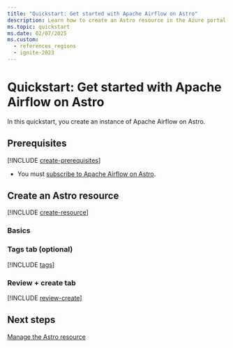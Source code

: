 ```yaml
---
title: "Quickstart: Get started with Apache Airflow on Astro"
description: Learn how to create an Astro resource in the Azure portal.
ms.topic: quickstart
ms.date: 02/07/2025
ms.custom:
  - references_regions
  - ignite-2023
---
```


# Quickstart: Get started with Apache Airflow on Astro

In this quickstart, you create an instance of Apache Airflow on Astro.

## Prerequisites

[!INCLUDE [create-prerequisites](../includes/create-prerequisites.md)]
- You must [subscribe to Apache Airflow on Astro](overview.md#subscribe-to-apache-airflow-on-astro).

## Create an Astro resource

[!INCLUDE [create-resource](../includes/create-resource.md)]

### Basics



### Tags tab (optional)

[!INCLUDE [tags](../includes/tags.md)]

### Review + create tab

[!INCLUDE [review-create](../includes/review-create.md)]

## Next steps

[Manage the Astro resource](manage.md)

